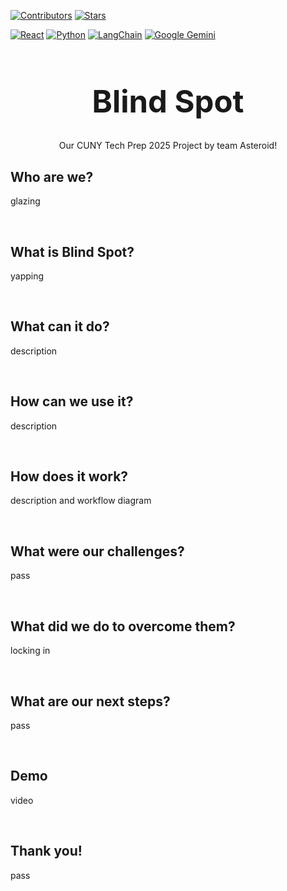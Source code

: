 [![Contributors][contributors-shield]][contributors-url]
[![Stars][stars-shield]][stars-url]

[![React][React]][React-url]
[![Python][Python]][Python-url]
[![LangChain][LangChain]][LangChain-url]
[![Google Gemini][Google-Gemini]][Gemini-url]

<div align="center" style='text-decoration: none;'>  
  <p style='text-align: center; text-decoration: none'>
    <a style='text-decoration: none;' href=''><h1 style="font-size: 3.5em">Blind Spot</h1></a>
  </p>
Our CUNY Tech Prep 2025 Project by team Asteroid!
</div>

## Who are we?
glazing

<br>

## What is Blind Spot?
yapping

<br>

## What can it do?
description

<br>

## How can we use it?
description

<br>

## How does it work?
description and workflow diagram

<br>

## What were our challenges?
pass

<br>

## What did we do to overcome them?
locking in

<br>

## What are our next steps?
pass

<br>

## Demo
video

<br>

## Thank you!
pass

<br>


<!-- Shields and links -->
[contributors-shield]: https://img.shields.io/github/contributors/Dewiin/blind-spot.svg?style=for-the-badge
[contributors-url]: https://github.com/Dewiin/blind-spot/graphs/contributors
[stars-shield]: https://img.shields.io/github/stars/Dewiin/blind-spot.svg?style=for-the-badge
[stars-url]: https://github.com/Dewiin/blind-spot/stargazers
[React]: https://img.shields.io/badge/react-61DAFB?style=for-the-badge&logo=react&logoColor=white
[React-url]: https://reactjs.org/
[Python]: https://img.shields.io/badge/python-FFDE57?style=for-the-badge&logo=python&logoColor=4584B6
[Python-url]: https://www.python.org/
[LangChain]: https://img.shields.io/badge/langchain-007FFF?style=for-the-badge&logo=langchain&logoColor=white
[LangChain-url]: https://www.langchain.com/
[Google-Gemini]: https://img.shields.io/badge/gemini-007FFF?style=for-the-badge&logo=gemini&logoColor=white
[Gemini-url]: https://gemini.google.com/